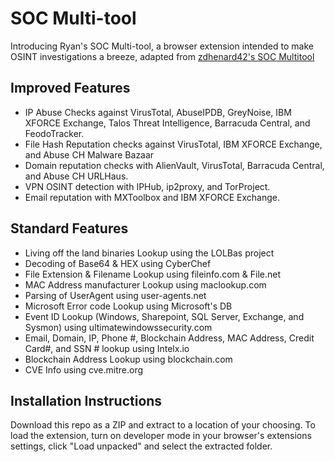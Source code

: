 # SOC Multi-tool

Introducing Ryan's SOC Multi-tool, a browser extension intended to make OSINT investigations a breeze, adapted from [zdhenard42's SOC Multitool](https://github.com/zdhenard42/SOC-Multitool)  

## Improved Features
- IP Abuse Checks against VirusTotal, AbuseIPDB, GreyNoise, IBM XFORCE Exchange, Talos Threat Intelligence, Barracuda Central, and FeodoTracker.
- File Hash Reputation checks against VirusTotal, IBM XFORCE Exchange, and Abuse CH Malware Bazaar
- Domain reputation checks with AlienVault, VirusTotal, Barracuda Central, and Abuse CH URLHaus.
- VPN OSINT detection with IPHub, ip2proxy, and TorProject.
- Email reputation with MXToolbox and IBM XFORCE Exchange.

## Standard Features
- Living off the land binaries Lookup using the LOLBas project
- Decoding of Base64 & HEX using CyberChef
- File Extension & Filename Lookup using fileinfo.com & File.net
- MAC Address manufacturer Lookup using maclookup.com
- Parsing of UserAgent using user-agents.net
- Microsoft Error code Lookup using Microsoft's DB
- Event ID Lookup (Windows, Sharepoint, SQL Server, Exchange, and Sysmon) using ultimatewindowssecurity.com
- Email, Domain, IP, Phone #, Blockchain Address, MAC Address, Credit Card#, and SSN # lookup using Intelx.io
- Blockchain Address Lookup using blockchain.com
- CVE Info using cve.mitre.org

## Installation Instructions
Download this repo as a ZIP and extract to a location of your choosing. To load the extension, turn on developer mode in your browser's extensions settings, click "Load unpacked" and select the extracted folder. 